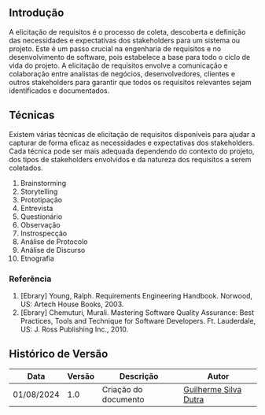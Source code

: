 ## Introdução
A elicitação de requisitos é o processo de coleta, descoberta e definição das necessidades e expectativas dos stakeholders para um sistema ou projeto. Este é um passo crucial na engenharia de requisitos e no desenvolvimento de software, pois estabelece a base para todo o ciclo de vida do projeto. A elicitação de requisitos envolve a comunicação e colaboração entre analistas de negócios, desenvolvedores, clientes e outros stakeholders para garantir que todos os requisitos relevantes sejam identificados e documentados.

## Técnicas
Existem várias técnicas de elicitação de requisitos disponíveis para ajudar a capturar de forma eficaz as necessidades e expectativas dos stakeholders. Cada técnica pode ser mais adequada dependendo do contexto do projeto, dos tipos de stakeholders envolvidos e da natureza dos requisitos a serem coletados.

1. Brainstorming
2. Storytelling
3. Prototipação
4. Entrevista
5. Questionário
6. Observação
7. Instrospecção
8. Análise de Protocolo
9. Análise de Discurso
10. Etnografia

### Referência

1. [Ebrary] Young, Ralph. Requirements Engineering Handbook. Norwood, US: Artech House Books, 2003.
2. [Ebrary] Chemuturi, Murali. Mastering Software Quality Assurance: Best Practices, Tools and Technique for Software Developers. Ft. Lauderdale, US: J. Ross Publishing Inc., 2010.

## Histórico de Versão

<center>

| Data | Versão | Descrição | Autor |
| ---- | ------ | --------- | ----- |
| 01/08/2024 | 1.0 | Criação do documento | [Guilherme Silva Dutra](https://github.com/GuiDutra21) |

</center>
